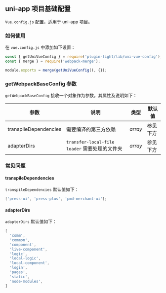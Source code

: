 ## uni-app 项目基础配置

`Vue.config.js` 配置，适用于 uni-app 项目。

### 如何使用

在 `vue.config.js` 中添加如下设置：


```js
const { getUniVueConfig } = require('plugin-light/lib/uni-vue-config');
const { merge } = require('webpack-merge');

module.exports = merge(getUniVueConfig(), {});
```

### getWebpackBaseConfig 参数

`getWebpackBaseConfig` 接收一个对象作为参数，其属性及说明如下：


| 参数                  | 说明                                          | 类型    | 默认值   |
| --------------------- | --------------------------------------------- | ------- | -------- |
| transpileDependencies | 需要编译的第三方依赖                          | _array_ | 参见下方 |
| adapterDirs           | `transfer-local-file loader` 需要处理的文件夹 | _array_ | 参见下方 |


### 常见问题


#### transpileDependencies

`transpileDependencies` 默认值如下：

```ts
['press-ui', 'press-plus', 'pmd-merchant-ui'];
```

#### adapterDirs

`adapterDirs` 默认值如下：

```ts
[
  'comm',
  'common',
  'component',
  'live-component',
  'logic',
  'local-logic',
  'local-component',
  'login',
  'pages',
  'static',
  'node-modules',
]
```

